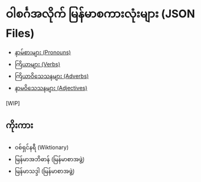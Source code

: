 # ဝါစင်္ဂအလိုက် မြန်မာစကားလုံးများ (JSON Files)

* [နာမ်စားများ (Pronouns)](pronouns.json)
* [ကြိယာများ (Verbs)](verbs.json)
* [ကြိယာဝိသေသနများ (Adverbs)](adverbs.json)
* [နာမဝိသေသနများ (Adjectives)](adjectives.json)

[WIP]

## ကိုးကား

* ဝစ်ရှင်နရီ (Wiktionary)
* မြန်မာအဘိဓာန် (မြန်မာစာအဖွဲ့)
* မြန်မာသဒ္ဒါ (မြန်မာစာအဖွဲ့)
